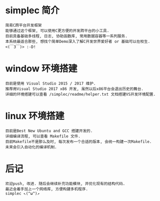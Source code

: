 # simplec 简介
    简易C跨平台开发框架
    能够通过这个框架, 可以使用C更方便的开发跨平台的小工具.
    目前具备基础多线程, 日志, 协助函数库, 常用数据容器等一系列服务.
    本系统最适合那些, 想找个简单Demo深入了解C开发世界爱好者 or 基础可以在校生. 
    <(￣3￣)> :-D!

# window 环境搭建
    目前是使用 Visual Studio 2015 / 2017 维护. 
    推荐用Visual Studio 2017 x86 开发, 虽然以后x86平台会退出历史的舞台.
    详细的环境搭建可以查看 /simplec/readme/helper.txt 文档搭建VS开发环境配置. 

# linux 环境搭建
    目前是Best New Ubuntu and GCC 搭建开发的. 
    详细编译流程, 可以查看 Makefile 文件. 
    目前Makefile不是那么及时, 每次发布一个合适的版本, 会统一构建一次Makefile.
    未来会引入自动化的编译机制.

# 后记
    欢迎push, 改进. 随后会继续补充功能模块, 并优化现有的结构代码.
    最近会着手加上一个网络库, 方便构建多机程序. 
    simplec ↖(^ω^)↗

